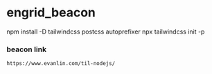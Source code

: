 # engrid_beacon

npm install -D tailwindcss postcss autoprefixer
npx tailwindcss init -p

### beacon link
```
https://www.evanlin.com/til-nodejs/
```